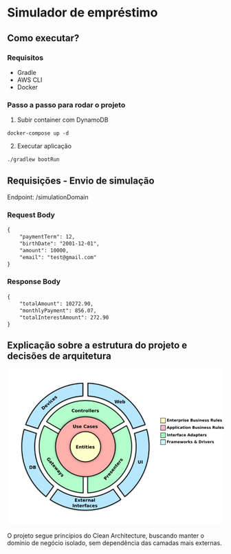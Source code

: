 # Simulador de empréstimo


## Como executar?

### Requisitos
- Gradle
- AWS CLI
- Docker

### Passo a passo para rodar o projeto

1. Subir container com DynamoDB
```
docker-compose up -d
```

2. Executar aplicação
```
./gradlew bootRun
```

## Requisições - Envio de simulação
Endpoint: /simulationDomain

### Request Body

```
{
	"paymentTerm": 12,
	"birthDate": "2001-12-01",
	"amount": 10000,
	"email": "test@gmail.com"
}
```

### Response Body

```
{
	"totalAmount": 10272.90,
	"monthlyPayment": 856.07,
	"totalInterestAmount": 272.90
}
```

## Explicação sobre a estrutura do projeto e decisões de arquitetura


![Clean Arch](.github/assets/clean-architecture.png)

O projeto segue princípios do Clean Architecture, buscando manter o domínio de negócio isolado, sem dependência das camadas mais externas.